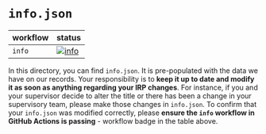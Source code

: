 # `info.json`

| workflow | status |
| - | - |
| `info` | [![info](https://github.com/ese-msc-2021/irp-sy121/actions/workflows/info.yml/badge.svg)](https://github.com/ese-msc-2021/irp-sy121/actions/workflows/info.yml) |

In this directory, you can find `info.json`. It is pre-populated with the data we have on our records. Your responsibility is to **keep it up to date and modify it as soon as anything regarding your IRP changes**. For instance, if you and your supervisor decide to alter the title or there has been a change in your supervisory team, please make those changes in `info.json`. To confirm that your `info.json` was modified correctly, please **ensure the `info` workflow in GitHub Actions is passing** - workflow badge in the table above.
